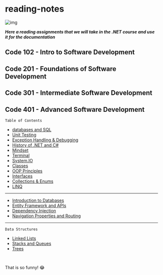# reading-notes


![img](https://chudovo.com/wp-content/uploads/2020/05/net_wallp.jpg)

***Here a reading assignments that we will take in the .NET course and use it for the documentation***

## Code 102 - Intro to Software Development


 
## Code 201 - Foundations of Software Development



## Code 301 - Intermediate Software Development



## Code 401 - Advanced Software Development


`Table of Contents`
* [databases and SQL ](SQL.md) 
* [Unit Testing](UnitTesting.md)
* [Exception Handling & Debugging](Debugging.md)
* [History of .NET and C#](C%23.md)
* [Mindset](Mindset.md)
* [Terminal](Terminal.md)
* [System.IO](System.IO.md)
* [Classes](Classes.md)
* [OOP Principles](OOPPrinciples.md)
* [Interfaces](Interfaces.md)
* [Collections & Enums](Collections.md)
* [LINQ](./LINQ.md)
---
* [Introduction to Databases](./Databases.md)
* [Entity Framework and APIs](EntityFramework.md)
* [Dependency Injection](./DependencyInjection.md)
* [Navigation Properties and Routing](./Routing.md)
---
`Data Structures`
* [Linked Lists](LinkedLists.md)
* [Stacks and Queues](Stacks%26Queues.md)
* [Trees](./Trees.md)


<br>

That is so funny! :joy:


